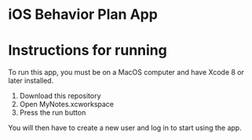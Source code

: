 # iOS Behavior Plan App 

# Instructions for running

To run this app, you must be on a MacOS computer and have Xcode 8 or later installed.

1. Download this repository
1. Open MyNotes.xcworkspace
1. Press the run button

You will then have to create a new user and log in to start using the app.


